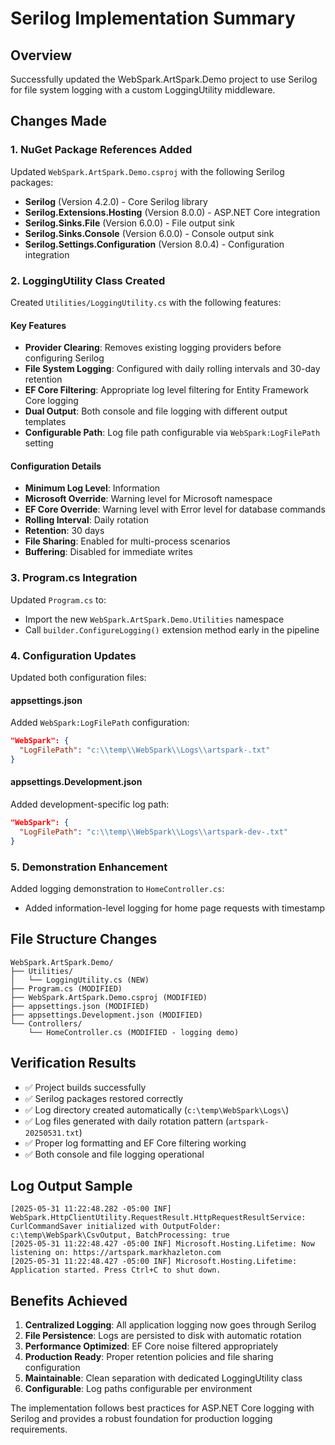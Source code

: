# Serilog Implementation Summary

## Overview

Successfully updated the WebSpark.ArtSpark.Demo project to use Serilog for file system logging with a custom LoggingUtility middleware.

## Changes Made

### 1. NuGet Package References Added

Updated `WebSpark.ArtSpark.Demo.csproj` with the following Serilog packages:

- **Serilog** (Version 4.2.0) - Core Serilog library
- **Serilog.Extensions.Hosting** (Version 8.0.0) - ASP.NET Core integration
- **Serilog.Sinks.File** (Version 6.0.0) - File output sink
- **Serilog.Sinks.Console** (Version 6.0.0) - Console output sink
- **Serilog.Settings.Configuration** (Version 8.0.4) - Configuration integration

### 2. LoggingUtility Class Created

Created `Utilities/LoggingUtility.cs` with the following features:

#### Key Features

- **Provider Clearing**: Removes existing logging providers before configuring Serilog
- **File System Logging**: Configured with daily rolling intervals and 30-day retention
- **EF Core Filtering**: Appropriate log level filtering for Entity Framework Core logging
- **Dual Output**: Both console and file logging with different output templates
- **Configurable Path**: Log file path configurable via `WebSpark:LogFilePath` setting

#### Configuration Details

- **Minimum Log Level**: Information
- **Microsoft Override**: Warning level for Microsoft namespace
- **EF Core Override**: Warning level with Error level for database commands
- **Rolling Interval**: Daily rotation
- **Retention**: 30 days
- **File Sharing**: Enabled for multi-process scenarios
- **Buffering**: Disabled for immediate writes

### 3. Program.cs Integration

Updated `Program.cs` to:

- Import the new `WebSpark.ArtSpark.Demo.Utilities` namespace
- Call `builder.ConfigureLogging()` extension method early in the pipeline

### 4. Configuration Updates

Updated both configuration files:

#### appsettings.json

Added `WebSpark:LogFilePath` configuration:

```json
"WebSpark": {
  "LogFilePath": "c:\\temp\\WebSpark\\Logs\\artspark-.txt"
}
```

#### appsettings.Development.json

Added development-specific log path:

```json
"WebSpark": {
  "LogFilePath": "c:\\temp\\WebSpark\\Logs\\artspark-dev-.txt"
}
```

### 5. Demonstration Enhancement

Added logging demonstration to `HomeController.cs`:

- Added information-level logging for home page requests with timestamp

## File Structure Changes

```
WebSpark.ArtSpark.Demo/
├── Utilities/
│   └── LoggingUtility.cs (NEW)
├── Program.cs (MODIFIED)
├── WebSpark.ArtSpark.Demo.csproj (MODIFIED)
├── appsettings.json (MODIFIED)
├── appsettings.Development.json (MODIFIED)
└── Controllers/
    └── HomeController.cs (MODIFIED - logging demo)
```

## Verification Results

- ✅ Project builds successfully
- ✅ Serilog packages restored correctly
- ✅ Log directory created automatically (`c:\temp\WebSpark\Logs\`)
- ✅ Log files generated with daily rotation pattern (`artspark-20250531.txt`)
- ✅ Proper log formatting and EF Core filtering working
- ✅ Both console and file logging operational

## Log Output Sample

```
[2025-05-31 11:22:48.282 -05:00 INF] WebSpark.HttpClientUtility.RequestResult.HttpRequestResultService: CurlCommandSaver initialized with OutputFolder: c:\temp\WebSpark\CsvOutput, BatchProcessing: true
[2025-05-31 11:22:48.427 -05:00 INF] Microsoft.Hosting.Lifetime: Now listening on: https://artspark.markhazleton.com
[2025-05-31 11:22:48.427 -05:00 INF] Microsoft.Hosting.Lifetime: Application started. Press Ctrl+C to shut down.
```

## Benefits Achieved

1. **Centralized Logging**: All application logging now goes through Serilog
2. **File Persistence**: Logs are persisted to disk with automatic rotation
3. **Performance Optimized**: EF Core noise filtered appropriately
4. **Production Ready**: Proper retention policies and file sharing configuration
5. **Maintainable**: Clean separation with dedicated LoggingUtility class
6. **Configurable**: Log paths configurable per environment

The implementation follows best practices for ASP.NET Core logging with Serilog and provides a robust foundation for production logging requirements.
